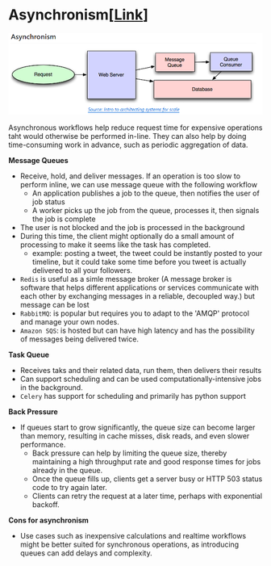 # Asynchronism[[Link](https://github.com/donnemartin/system-design-primer?tab=readme-ov-file#asynchronism)]

![img](./img/Screenshot%202025-09-07%20114900.png)

Asynchronous workflows help reduce request time for expensive operations taht would otherwise be performed in-line. They can also help by doing time-consuming work in advance, such as periodic aggregation of data.

__Message Queues__
- Receive, hold, and deliver messages. If an operation is too slow to perform inline, we can use message queue with the following workflow
    - An application publishes a job to the queue, then notifies the user of job status
    - A worker picks up the job from the queue, processes it, then signals the job is complete
- The user is not blocked and the job is processed in the background
- During this time, the client might optionally do a small amount of processing to make it seems like the task has completed.
    - example: posting a tweet, the tweet could be instantly posted to your timeline, but it could take some time before you tweet is actually delivered to all your followers.
- `Redis` is useful as a simle message broker (A message broker is software that helps different applications or services communicate with each other by exchanging messages in a reliable, decoupled way.) but message can be lost
- `RabbitMQ`: is popular but requires you to adapt to the 'AMQP' protocol and manage your own nodes.
- `Amazon SQS`: is hosted but can have high latency and has the possibility of messages being delivered twice.

__Task Queue__
- Receives taks and their related data, run them, then delivers their results
- Can support scheduling and can be used computationally-intensive jobs in the background.
- `Celery` has support for scheduling and primarily has python support

__Back Pressure__
- If queues start to grow significantly, the queue size can become larger than memory, resulting in cache misses, disk reads, and even slower performance.
    - Back pressure can help by limiting the queue size, thereby maintaining a high throughput rate and good response times for jobs already in the queue.
    - Once the queue fills up, clients get a server busy or HTTP 503 status code to try again later. 
    -  Clients can retry the request at a later time, perhaps with exponential backoff.

__Cons for asynchronism__
- Use cases such as inexpensive calculations and realtime workflows might be better suited for synchronous operations, as introducing queues can add delays and complexity.